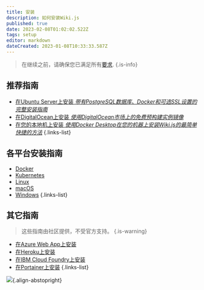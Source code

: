 ```yaml
---
title: 安装
description: 如何安装Wiki.js
published: true
date: 2023-02-08T01:02:02.522Z
tags: setup
editor: markdown
dateCreated: 2023-01-08T10:33:33.587Z
---
```


> 在继续之前，请确保您已满足所有[要求](/install/requirements).
{.is-info}

## 推荐指南
- [在Ubuntu Server上安装 *带有PostgreSQL数据库、Docker和可选SSL设置的完整安装指南*](/install/ubuntu)
- [在DigitalOcean上安装 *使用DigitalOcean市场上的免费预构建实例镜像*](/install/digitalocean)
- [在您的本地机上安装 *使用Docker Desktop在您的机器上安装Wiki.js的最简单快捷的方法*](/install/docker-desktop)
{.links-list}

## 各平台安装指南
- [Docker](/install/docker)
- [Kubernetes](/install/kubernetes)
- [Linux](/install/linux)
- [macOS](/install/macos)
- [Windows](/install/windows)
{.links-list}

## 其它指南
> 这些指南由社区提供，不受官方支持。
{.is-warning}
<!-- - [Install on AWS EC2 *using the free Marketplace Image*](/install/aws) -->
- [在Azure Web App上安装](/install/azurewebapp)
- [在Heroku上安装](/install/heroku)
- [在IBM Cloud Foundry上安装](https://github.com/Requarks/wiki-ibm-cloud-foundry)
- [在Portainer上安装](/install/portainer)
{.links-list}

![](https://a.icons8.com/ajlQdsfa/FZhYWV/svg.svg){.align-abstopright}